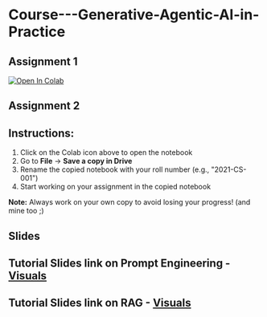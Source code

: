 # Course---Generative-Agentic-AI-in-Practice

## Assignment 1

<a href="https://colab.research.google.com/drive/18tHitJkAu8G8yt5PO0D2SDDhbA4FdNnD?usp=sharing" target="_blank">
  <img src="https://colab.research.google.com/assets/colab-badge.svg" alt="Open In Colab"/>
</a>

## Assignment 2

## Instructions:

1. Click on the Colab icon above to open the notebook
2. Go to **File** → **Save a copy in Drive**
3. Rename the copied notebook with your roll number (e.g., "2021-CS-001")
4. Start working on your assignment in the copied notebook

**Note:** Always work on your own copy to avoid losing your progress! (and mine too ;)

## Slides

## Tutorial Slides link on Prompt Engineering - [Visuals](https://docs.google.com/presentation/d/1vcml1SKF67bkyIwO7u1Tra1XcjgIEM-zVTeWqSqQxok/edit?usp=sharing)

## Tutorial Slides link on RAG - [Visuals](https://docs.google.com/presentation/d/1oOqykJf2mUZWf6O55SJg-xsDQFbh3V7DDghzt3hKaCs/edit?usp=sharing)
